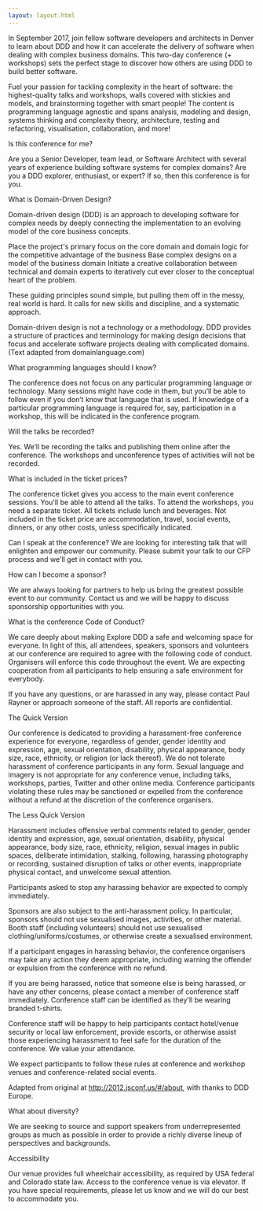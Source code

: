 ```yaml
---
layout: layout.html
---
```


In September 2017, join fellow software developers and architects in Denver to learn about DDD and how it can accelerate the delivery of software when dealing with complex business domains. This two-day conference (+ workshops) sets the perfect stage to discover how others are using DDD to build better software.

Fuel your passion for tackling complexity in the heart of software: the highest-quality talks and workshops, walls covered with stickies and models, and brainstorming together with smart people! The content is programming language agnostic and spans analysis, modeling and design, systems thinking and complexity theory, architecture, testing and refactoring, visualisation, collaboration, and more!

Is this conference for me?

Are you a Senior Developer, team lead, or Software Architect with several years of experience building software systems for complex domains? Are you a DDD explorer, enthusiast, or expert? If so, then this conference is for you.

What is Domain-Driven Design?

Domain-driven design (DDD) is an approach to developing software for complex needs by deeply connecting the implementation to an evolving model of the core business concepts.

Place the project's primary focus on the core domain and domain logic for the competitive advantage of the business
Base complex designs on a model of the business domain
Initiate a creative collaboration between technical and domain experts to iteratively cut ever closer to the conceptual heart of the problem.

These guiding principles sound simple, but pulling them off in the messy, real world is hard. It calls for new skills and discipline, and a systematic approach.

Domain-driven design is not a technology or a methodology. DDD provides a structure of practices and terminology for making design decisions that focus and accelerate software projects dealing with complicated domains. (Text adapted from domainlanguage.com)

What programming languages should I know?

The conference does not focus on any particular programming language or technology. Many sessions might have code in them, but you’ll be able to follow even if you don’t know that language that is used. If knowledge of a particular programming language is required for, say, participation in a workshop, this will be indicated in the conference program.

Will the talks be recorded?

Yes. We’ll be recording the talks and publishing them online after the conference. The workshops and unconference types of activities will not be recorded.

What is included in the ticket prices?

The conference ticket gives you access to the main event conference sessions. You'll be able to attend all the talks. To attend the workshops, you need a separate ticket. All tickets include lunch and beverages. Not included in the ticket price are accommodation, travel, social events, dinners, or any other costs, unless specifically indicated.

Can I speak at the conference?
We are looking for interesting talk that will enlighten and empower our community. Please submit your talk to our CFP process and we'll get in contact with you.

How can I become a sponsor?

We are always looking for partners to help us bring the greatest possible event to our community. Contact us and we will be happy to discuss sponsorship opportunities with you.

What is the conference Code of Conduct?

We care deeply about making Explore DDD a safe and welcoming space for everyone. In light of this, all attendees, speakers, sponsors and volunteers at our conference are required to agree with the following code of conduct. Organisers will enforce this code throughout the event. We are expecting cooperation from all participants to help ensuring a safe environment for everybody.

If you have any questions, or are harassed in any way, please contact Paul Rayner or approach someone of the staff. All reports are confidential.

The Quick Version

Our conference is dedicated to providing a harassment-free conference experience for everyone, regardless of gender, gender identity and expression, age, sexual orientation, disability, physical appearance, body size, race, ethnicity, or religion (or lack thereof). We do not tolerate harassment of conference participants in any form. Sexual language and imagery is not appropriate for any conference venue, including talks, workshops, parties, Twitter and other online media. Conference participants violating these rules may be sanctioned or expelled from the conference without a refund at the discretion of the conference organisers.

The Less Quick Version

Harassment includes offensive verbal comments related to gender, gender identity and expression, age, sexual orientation, disability, physical appearance, body size, race, ethnicity, religion, sexual images in public spaces, deliberate intimidation, stalking, following, harassing photography or recording, sustained disruption of talks or other events, inappropriate physical contact, and unwelcome sexual attention.

Participants asked to stop any harassing behavior are expected to comply immediately.

Sponsors are also subject to the anti-harassment policy. In particular, sponsors should not use sexualised images, activities, or other material. Booth staff (including volunteers) should not use sexualised clothing/uniforms/costumes, or otherwise create a sexualised environment.

If a participant engages in harassing behavior, the conference organisers may take any action they deem appropriate, including warning the offender or expulsion from the conference with no refund.

If you are being harassed, notice that someone else is being harassed, or have any other concerns, please contact a member of conference staff immediately. Conference staff can be identified as they'll be wearing branded t-shirts.

Conference staff will be happy to help participants contact hotel/venue security or local law enforcement, provide escorts, or otherwise assist those experiencing harassment to feel safe for the duration of the conference. We value your attendance.

We expect participants to follow these rules at conference and workshop venues and conference-related social events.

Adapted from original at http://2012.jsconf.us/#/about, with thanks to DDD Europe.

What about diversity?

We are seeking to source and support speakers from underrepresented groups as much as possible in order to provide a richly diverse lineup of perspectives and backgrounds.

Accessibility

Our venue provides full wheelchair accessibility, as required by USA federal and Colorado state law. Access to the conference venue is via elevator. If you have special requirements, please let us know and we will do our best to accommodate you.